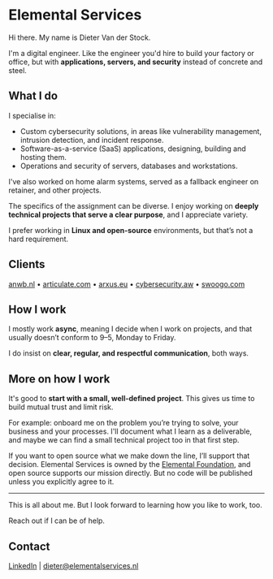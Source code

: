 # Elemental Services

Hi there. My name is Dieter Van der Stock.  

I'm a digital engineer. Like the engineer you'd hire to build your factory or office, but with **applications, servers, and security** instead of concrete and steel.

## What I do

I specialise in:

- Custom cybersecurity solutions, in areas like vulnerability management, intrusion detection, and incident response.
- Software-as-a-service (SaaS) applications, designing, building and hosting them.
- Operations and security of servers, databases and workstations.

I've also worked on home alarm systems, served as a fallback engineer on retainer, and other projects.  

The specifics of the assignment can be diverse. I enjoy working on **deeply technical projects that serve a clear purpose**, and I appreciate variety.

I prefer working in **Linux and open-source** environments, but that’s not a hard requirement.

## Clients

[anwb.nl](https://anwb.nl) • [articulate.com](https://articulate.com) • [arxus.eu](https://arxus.eu) • [cybersecurity.aw](https://cybersecurity.aw/) • [swoogo.com](https://swoogo.com)

## How I work

I mostly work **async**, meaning I decide when I work on projects, and that usually doesn’t conform to 9–5, Monday to Friday.  

I do insist on **clear, regular, and respectful communication**, both ways. 

## More on how I work 

It's good to **start with a small, well-defined project**. This gives us time to build mutual trust and limit risk.

For example: onboard me on the problem you’re trying to solve, your business and your processes. I'll document what I learn as a deliverable, and maybe we can find a small technical project too in that first step. 

If you want to open source what we make down the line, I’ll support that decision. Elemental Services is owned by the [Elemental Foundation](https://elementalfoundation.org), and open source supports our mission directly. But no code will be published unless you explicitly agree to it. 

---

This is all about me. But I look forward to learning how you like to work, too.  

Reach out if I can be of help.  
## Contact

[LinkedIn](https://linkedin.com/in/vanderstockdieter) | dieter@elementalservices.nl


